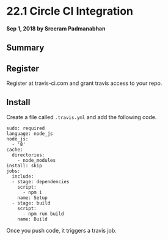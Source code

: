 # 22.1 Circle CI Integration

#### Sep 1, 2018 by Sreeram Padmanabhan

## Summary

## Register
Register at travis-ci.com and grant travis access to your repo.

## Install
Create a file called `.travis.yml` and add the following code.

    sudo: required
    language: node_js
    node_js:
      - '8'
    cache:
      directories:
        - node_modules
    install: skip
    jobs:
      include:
      - stage: dependencies
        script:
          - npm i
        name: Setup
      - stage: build
        script:
          - npm run build
        name: Build

Once you push code, it triggers a travis job.
